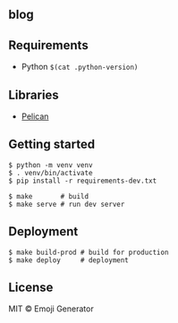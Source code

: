 ## blog

## Requirements

- Python `$(cat .python-version)`

## Libraries

- [Pelican](https://github.com/getpelican/pelican)

## Getting started

```
$ python -m venv venv
$ . venv/bin/activate
$ pip install -r requirements-dev.txt

$ make       # build
$ make serve # run dev server
```

## Deployment

```
$ make build-prod # build for production
$ make deploy     # deployment
```

## License
MIT &copy; Emoji Generator
